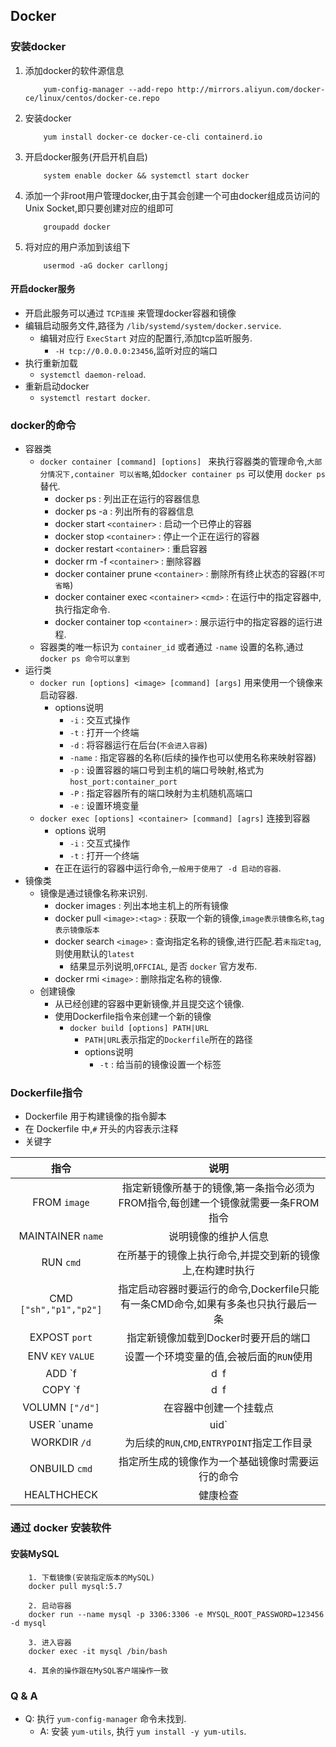 ## Docker
### 安装docker
1. 添加docker的软件源信息
    ```
        yum-config-manager --add-repo http://mirrors.aliyun.com/docker-ce/linux/centos/docker-ce.repo
    ```
2. 安装docker
    ```
        yum install docker-ce docker-ce-cli containerd.io
    ```
3. 开启docker服务(开启开机自启)
    ```
        system enable docker && systemctl start docker
    ```
4. 添加一个非root用户管理docker,由于其会创建一个可由docker组成员访问的Unix Socket,即只要创建对应的组即可
    ```
        groupadd docker
    ```
5. 将对应的用户添加到该组下
    ```
        usermod -aG docker carllongj
    ```
#### 开启docker服务
* 开启此服务可以通过 `TCP连接` 来管理docker容器和镜像
* 编辑启动服务文件,路径为 `/lib/systemd/system/docker.service`.
    * 编辑对应行 `ExecStart` 对应的配置行,添加tcp监听服务.
        * `-H tcp://0.0.0.0:23456`,监听对应的端口
* 执行重新加载
    * `systemctl daemon-reload`.
* 重新启动docker
    * `systemctl restart docker`.

### docker的命令
* 容器类 
    * `docker container [command] [options] ` 来执行容器类的管理命令,`大部分情况下,container 可以省略`,如`docker container ps` 可以使用 `docker ps`替代.
        * docker ps                                             : 列出正在运行的容器信息
        * docker ps -a                                          : 列出所有的容器信息
        * docker start `<container>`                            : 启动一个已停止的容器
        * docker stop `<container>`                             : 停止一个正在运行的容器
        * docker restart `<container>`                          : 重启容器
        * docker rm -f `<container>`                            : 删除容器
        * docker container prune `<container>`                  : 删除所有终止状态的容器(`不可省略`)
        * docker container exec `<container>` `<cmd>`           : 在运行中的指定容器中,执行指定命令.
        * docker container top `<container>`                    : 展示运行中的指定容器的运行进程.
    * 容器类的唯一标识为 `container_id` 或者通过 `-name` 设置的名称,通过`docker ps 命令可以拿到`
* 运行类
    * `docker run [options] <image> [command] [args]` 用来使用一个镜像来启动容器.
        * options说明
            * `-i`                                              : 交互式操作
            * `-t`                                              : 打开一个终端
            * `-d`                                              : 将容器运行在后台(`不会进入容器`)
            * `-name`                                           : 指定容器的名称(后续的操作也可以使用名称来映射容器)
            * `-p`                                              : 设置容器的端口号到主机的端口号映射,格式为 `host_port:container_port`
            * `-P`                                              : 指定容器所有的端口映射为主机随机高端口
            * `-e`                                              : 设置环境变量
    * `docker exec [options] <container> [command] [agrs]` 连接到容器
        * options 说明
            * `-i`                                              : 交互式操作
            * `-t`                                              : 打开一个终端
        * 在正在运行的容器中运行命令,`一般用于使用了 -d 启动的容器`.
* 镜像类
    * 镜像是通过镜像名称来识别.
        * docker images                                         : 列出本地主机上的所有镜像
        * docker pull `<image>:<tag>`                           : 获取一个新的镜像,`image表示镜像名称`,`tag表示镜像版本`
        * docker search `<image>`                               : 查询指定名称的镜像,进行匹配.若`未指定tag`,则使用默认的`latest`
            * 结果显示列说明,`OFFCIAL`, 是否 `docker` 官方发布.
        * docker rmi `<image>`                                  : 删除指定名称的镜像.
    * 创建镜像
        * 从已经创建的容器中更新镜像,并且提交这个镜像.
        * 使用Dockerfile指令来创建一个新的镜像
            * `docker build [options] PATH|URL`
                * `PATH|URL`表示指定的`Dockerfile`所在的路径
                * options说明
                    * `-t`                                      : 给当前的镜像设置一个标签
### Dockerfile指令
* Dockerfile 用于构建镜像的指令脚本
* 在 Dockerfile 中,`#` 开头的内容表示注释
* 关键字

|   指令                   |   说明                                                                         |
|:------------------------:|:-----------------------------------------------------------------------------:|
| FROM `image`             | 指定新镜像所基于的镜像,第一条指令必须为FROM指令,每创建一个镜像就需要一条FROM指令    | 
| MAINTAINER `name`        | 说明镜像的维护人信息                                                            |
| RUN `cmd`                | 在所基于的镜像上执行命令,并提交到新的镜像上,在构建时执行                           |
| CMD `["sh","p1","p2"]`   | 指定启动容器时要运行的命令,Dockerfile只能有一条CMD命令,如果有多条也只执行最后一条   |
| EXPOST `port`            | 指定新镜像加载到Docker时要开启的端口                                             |
| ENV `KEY` `VALUE`        | 设置一个环境变量的值,会被后面的`RUN`使用                                         |
| ADD `f|d` `f|d`          | 将源文件或目录复制到目标文件,源文件要与Dockerfile位于相同目录,也可以是一个URL源文件 |
| COPY `f|d` `f|d`         | 将本地主机上的文件复制到目标目录,源文件与Dockerfile位于相同目录                    |
| VOLUMN `["/d"]`          | 在容器中创建一个挂载点                                                          |
| USER `uname|uid`         | 指定运行容器时的用户                                                            |
| WORKDIR `/d`             | 为后续的`RUN`,`CMD`,`ENTRYPOINT`指定工作目录                                    |
| ONBUILD `cmd`            | 指定所生成的镜像作为一个基础镜像时需要运行的命令                                  |
| HEALTHCHECK              | 健康检查                                                                       | 

### 通过 docker 安装软件
#### 安装MySQL
```
    1. 下载镜像(安装指定版本的MySQL)
    docker pull mysql:5.7

    2. 启动容器 
    docker run --name mysql -p 3306:3306 -e MYSQL_ROOT_PASSWORD=123456 -d mysql
    
    3. 进入容器
    docker exec -it mysql /bin/bash

    4. 其余的操作跟在MySQL客户端操作一致
```
### Q & A
* Q: 执行 `yum-config-manager` 命令未找到. 
    * A: 安装 `yum-utils`, 执行 `yum install -y yum-utils`.